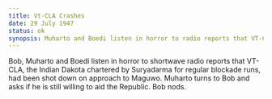 ```yaml
---
title: Vt-CLA Crashes
date: 29 July 1947 
status: ok
synopsis: Muharto and Boedi listen in horror to radio reports that VT-CLA, an Indian-registered Dakota that had made many blockade runs, had been shot down on approach to Maguwo. 
---
```

Bob, Muharto and Boedi listen in horror to shortwave radio reports that VT-CLA, the Indian Dakota chartered by Suryadarma for regular blockade runs, had been shot down on
approach to Maguwo. Muharto turns to Bob and asks if he is still willing
to aid the Republic. Bob nods.